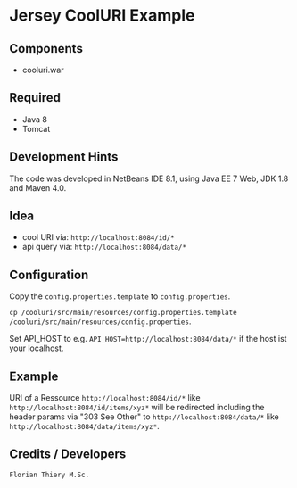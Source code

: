 # Jersey CoolURI Example

## Components

* cooluri.war

## Required

* Java 8
* Tomcat

## Development Hints

The code was developed in NetBeans IDE 8.1, using Java EE 7 Web, JDK 1.8 and Maven 4.0.

## Idea

* cool URI via: `http://localhost:8084/id/*`
* api query via: `http://localhost:8084/data/*`

## Configuration

Copy the `config.properties.template` to `config.properties`.

`cp /cooluri/src/main/resources/config.properties.template /cooluri/src/main/resources/config.properties`.

Set API_HOST to e.g. `API_HOST=http://localhost:8084/data/*` if the host ist your localhost.

## Example

URI of a Ressource `http://localhost:8084/id/*` like `http://localhost:8084/id/items/xyz*` will be redirected including the header params via "303 See Other" to `http://localhost:8084/data/*` like `http://localhost:8084/data/items/xyz*`.

## Credits / Developers

`Florian Thiery M.Sc.`
